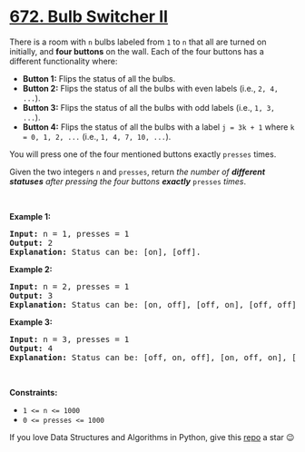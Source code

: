 # [672. Bulb Switcher II][title]

<p>There is a room with <code>n</code> bulbs labeled from <code>1</code> to <code>n</code> that all are turned on initially, and <strong>four buttons</strong> on the wall. Each of the four buttons has a different functionality where:</p>
<ul>
<li><strong>Button 1:</strong> Flips the status of all the bulbs.</li>
<li><strong>Button 2:</strong> Flips the status of all the bulbs with even labels (i.e., <code>2, 4, ...</code>).</li>
<li><strong>Button 3:</strong> Flips the status of all the bulbs with odd labels (i.e., <code>1, 3, ...</code>).</li>
<li><strong>Button 4:</strong> Flips the status of all the bulbs with a label <code>j = 3k + 1</code> where <code>k = 0, 1, 2, ...</code> (i.e., <code>1, 4, 7, 10, ...</code>).</li>
</ul>
<p>You will press one of the four mentioned buttons exactly <code>presses</code> times.</p>
<p>Given the two integers <code>n</code> and <code>presses</code>, return <em>the number of <strong>different statuses</strong> after pressing the four buttons <strong>exactly</strong> </em><code>presses</code><em> times</em>.</p>
<p> </p>
<p><strong>Example 1:</strong></p>
<pre><strong>Input:</strong> n = 1, presses = 1
<strong>Output:</strong> 2
<strong>Explanation:</strong> Status can be: [on], [off].
</pre>
<p><strong>Example 2:</strong></p>
<pre><strong>Input:</strong> n = 2, presses = 1
<strong>Output:</strong> 3
<strong>Explanation:</strong> Status can be: [on, off], [off, on], [off, off].
</pre>
<p><strong>Example 3:</strong></p>
<pre><strong>Input:</strong> n = 3, presses = 1
<strong>Output:</strong> 4
<strong>Explanation:</strong> Status can be: [off, on, off], [on, off, on], [off, off, off], [off, on, on].
</pre>
<p> </p>
<p><strong>Constraints:</strong></p>
<ul>
<li><code>1 &lt;= n &lt;= 1000</code></li>
<li><code>0 &lt;= presses &lt;= 1000</code></li>
</ul>


If you love Data Structures and Algorithms in Python, give this [repo][me] a star :wink:

[title]: https://leetcode.com/problems/bulb-switcher-ii
[me]: https://github.com/bumblebee211196/awesome-python-leetcode